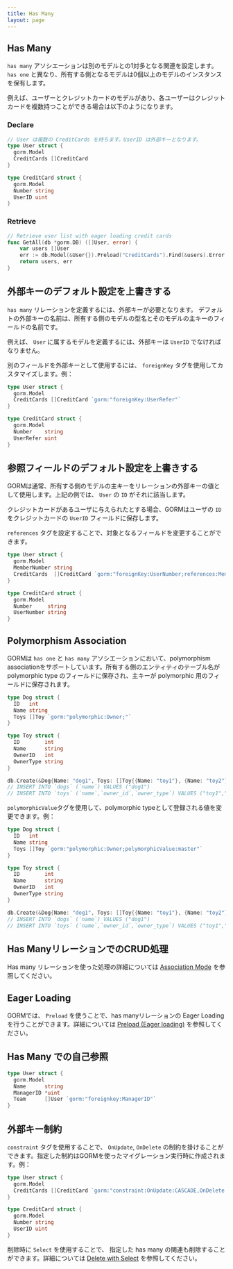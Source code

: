 ```yaml
---
title: Has Many
layout: page
---
```


## Has Many

`has many` アソシエーションは別のモデルとの1対多となる関連を設定します。`has one` と異なり、所有する側となるモデルは0個以上のモデルのインスタンスを保有します。

例えば、ユーザーとクレジットカードのモデルがあり、各ユーザーはクレジットカードを複数持つことができる場合は以下のようになります。

### Declare
```go
// User は複数の CreditCards を持ちます。UserID は外部キーとなります。
type User struct {
  gorm.Model
  CreditCards []CreditCard
}

type CreditCard struct {
  gorm.Model
  Number string
  UserID uint
}
```

### Retrieve
```go
// Retrieve user list with eager loading credit cards
func GetAll(db *gorm.DB) ([]User, error) {
    var users []User
    err := db.Model(&User{}).Preload("CreditCards").Find(&users).Error
    return users, err
}
```

## 外部キーのデフォルト設定を上書きする

`has many` リレーションを定義するには、外部キーが必要となります。 デフォルトの外部キーの名前は、所有する側のモデルの型名とそのモデルの主キーのフィールドの名前です。

例えば、 `User` に属するモデルを定義するには、外部キーは `UserID` でなければなりません。

別のフィールドを外部キーとして使用するには、 `foreignKey` タグを使用してカスタマイズします。例：

```go
type User struct {
  gorm.Model
  CreditCards []CreditCard `gorm:"foreignKey:UserRefer"`
}

type CreditCard struct {
  gorm.Model
  Number    string
  UserRefer uint
}
```

## 参照フィールドのデフォルト設定を上書きする

GORMは通常、所有する側のモデルの主キーをリレーションの外部キーの値として使用します。上記の例では、 `User` の `ID` がそれに該当します。

クレジットカードがあるユーザに与えられたとする場合、GORMはユーザの `ID` をクレジットカードの `UserID` フィールドに保存します。

`references` タグを設定することで、対象となるフィールドを変更することができます。

```go
type User struct {
  gorm.Model
  MemberNumber string
  CreditCards  []CreditCard `gorm:"foreignKey:UserNumber;references:MemberNumber"`
}

type CreditCard struct {
  gorm.Model
  Number     string
  UserNumber string
}
```

## Polymorphism Association

GORMは `has one` と `has many` アソシエーションにおいて、polymorphism associationをサポートしています。所有する側のエンティティのテーブル名が polymorphic type のフィールドに保存され、主キーが polymorphic 用のフィールドに保存されます。

```go
type Dog struct {
  ID   int
  Name string
  Toys []Toy `gorm:"polymorphic:Owner;"`
}

type Toy struct {
  ID        int
  Name      string
  OwnerID   int
  OwnerType string
}

db.Create(&Dog{Name: "dog1", Toys: []Toy{{Name: "toy1"}, {Name: "toy2"}}})
// INSERT INTO `dogs` (`name`) VALUES ("dog1")
// INSERT INTO `toys` (`name`,`owner_id`,`owner_type`) VALUES ("toy1","1","dogs"), ("toy2","1","dogs")
```

`polymorphicValue`タグを使用して、polymorphic typeとして登録される値を変更できます。例：

```go
type Dog struct {
  ID   int
  Name string
  Toys []Toy `gorm:"polymorphic:Owner;polymorphicValue:master"`
}

type Toy struct {
  ID        int
  Name      string
  OwnerID   int
  OwnerType string
}

db.Create(&Dog{Name: "dog1", Toys: []Toy{{Name: "toy1"}, {Name: "toy2"}}})
// INSERT INTO `dogs` (`name`) VALUES ("dog1")
// INSERT INTO `toys` (`name`,`owner_id`,`owner_type`) VALUES ("toy1","1","master"), ("toy2","1","master")
```

## Has ManyリレーションでのCRUD処理

Has many リレーションを使った処理の詳細については [Association Mode](associations.html#Association-Mode) を参照してください。

## Eager Loading

GORMでは、 `Preload` を使うことで、has manyリレーションの Eager Loadingを行うことができます。詳細については [Preload (Eager loading)](preload.html) を参照してください。

## Has Many での自己参照

```go
type User struct {
  gorm.Model
  Name      string
  ManagerID *uint
  Team      []User `gorm:"foreignkey:ManagerID"`
}
```

## 外部キー制約

`constraint` タグを使用することで、 `OnUpdate`, `OnDelete` の制約を掛けることができます。指定した制約はGORMを使ったマイグレーション実行時に作成されます。例：

```go
type User struct {
  gorm.Model
  CreditCards []CreditCard `gorm:"constraint:OnUpdate:CASCADE,OnDelete:SET NULL;"`
}

type CreditCard struct {
  gorm.Model
  Number string
  UserID uint
}
```

削除時に `Select` を使用することで、 指定した has many の関連も削除することができます。詳細については [Delete with Select](associations.html#delete_with_select) を参照してください。
